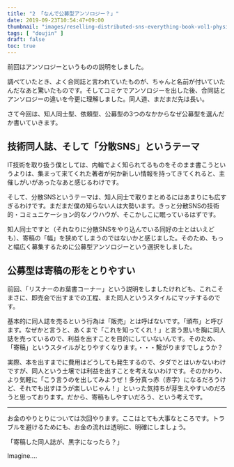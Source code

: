 ```yaml
---
title: "2 「なんで公募型アンソロジー？」"
date: 2019-09-23T10:54:47+09:00
thumbnail: "images/reselling-distributed-sns-everything-book-vol1-physical-ver/s_20190812_084428.jpg"
tags: [ "doujin" ]
draft: false
toc: true
---
```


前回はアンソロジーというものの説明をしました。

調べていたとき、よく合同誌と言われていたものが、ちゃんと名前が付いていたんだなあと驚いたものです。そしてコミケでアンソロジーを出した後、合同誌とアンソロジーの違いを今更に理解しました。同人道、まだまだ先は長い。

さて今回は、知人同士型、依頼型、公募型の3つのなかからなぜ公募型を選んだか書いていきます。

## 技術同人誌、そして「分散SNS」というテーマ
IT技術を取り扱う僕としては、内輪でよく知られてるものをそのまま書こうというよりは、集まって来てくれた著者が何か新しい情報を持ってきてくれると、主催しがいがあったなあと感じるわけです。

そして、分散SNSというテーマは、知人同士で取りまとめるにはあまりにも広すぎるわけです。まだまだ僕の知らない人は大勢います。きっと分散SNSの技術的・コミュニケーション的なノウハウが、そこかしこに眠っているはずです。

知人同士ですと（それなりに分散SNSをやり込んでいる同好の士とはいえども）、寄稿の「幅」を狭めてしまうのではないかと感じました。そのため、もっと幅広く募集するために公募型アンソロジーという選択をしました。

## 公募型は寄稿の形をとりやすい

前回、「リスナーのお葉書コーナー」という説明をしましたけれども、これこそまさに、即売会で出すまでの工程、また同人というスタイルにマッチするのです。

基本的に同人誌を売るという行為は「販売」とは呼ばないです。「頒布」と呼びます。なぜかと言うと、あくまで「これを知ってくれ！」と言う思いを胸に同人誌を売っているので、利益を出すことを目的にしていないんです。そのため、「寄稿」というスタイルがとりやすくなります。・・・繋がりますでしょうか？

実際、本を出すまでに費用はどうしても発生するので、タダでとはいかないわけですが、同人という土壌では利益を出すことを考えないわけです。そのかわり、より気軽に「こう言うのを出してみようぜ！多分真っ赤（赤字）になるだろうけど、それでも出すほうが楽しいじゃん！」といった気持ちが芽生えやすいのだろうと思っております。だから、寄稿もしやすいだろう、という考えです。

---

お金のやりとりについては次回やります。ここはとても大事なところです。トラブルを避けるためにも、お金の流れは透明に、明確にしましょう。

「寄稿した同人誌が、黒字になったら？」

 Imagine....

















​            